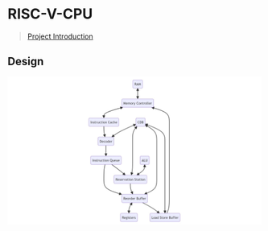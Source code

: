 # RISC-V-CPU

> [Project Introduction](https://github.com/ACMClassCourse-2022/RISC-V-CPU-2023)

## Design

![design](README.assets/cpu-design.jpeg)